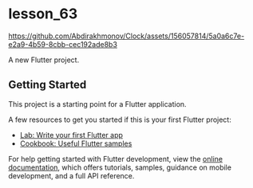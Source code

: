 # lesson_63



https://github.com/Abdirakhmonov/Clock/assets/156057814/5a0a6c7e-e2a9-4b59-8cbb-cec192ade8b3




A new Flutter project.

## Getting Started

This project is a starting point for a Flutter application.

A few resources to get you started if this is your first Flutter project:

- [Lab: Write your first Flutter app](https://docs.flutter.dev/get-started/codelab)
- [Cookbook: Useful Flutter samples](https://docs.flutter.dev/cookbook)

For help getting started with Flutter development, view the
[online documentation](https://docs.flutter.dev/), which offers tutorials,
samples, guidance on mobile development, and a full API reference.
